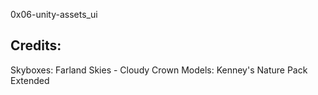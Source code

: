 0x06-unity-assets_ui
## Credits:

Skyboxes: Farland Skies - Cloudy Crown
Models: Kenney's Nature Pack Extended
